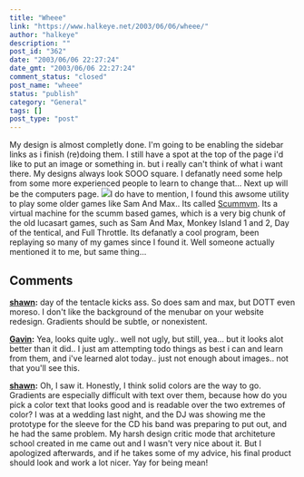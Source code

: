 ```yaml
---
title: "Wheee"
link: "https://www.halkeye.net/2003/06/06/wheee/"
author: "halkeye"
description: ""
post_id: "362"
date: "2003/06/06 22:27:24"
date_gmt: "2003/06/06 22:27:24"
comment_status: "closed"
post_name: "wheee"
status: "publish"
category: "General"
tags: []
post_type: "post"
---
```


My design is almost completly done. I'm going to be enabling the sidebar links as i finish (re)doing them. I still have a spot at the top of the page i'd like to put an image or something in. but i really can't think of what i want there. My designs always look SOOO square. I defanatly need some help from some more experienced people to learn to change that... Next up will be the computers page. ![](http://www.halkeye.net/files/images/clp41.thumb.png)I do have to mention, I found this awsome utility to play some older games like Sam And Max.. Its called [Scummvm](http://scummvm.sourceforge.net/). Its a virtual machine for the scumm based games, which is a very big chunk of the old lucasart games, such as Sam And Max, Monkey Island 1 and 2, Day of the tentical, and Full Throttle. Its defanatly a cool program, been replaying so many of my games since I found it. Well someone actually mentioned it to me, but same thing...

## Comments

**[shawn](#27 "2003-06-06 23:48:01"):** day of the tentacle kicks ass. So does sam and max, but DOTT even moreso. I don't like the background of the menubar on your website redesign. Gradients should be subtle, or nonexistent.

**[Gavin](#28 "2003-06-07 00:11:25"):** Yea, looks quite ugly.. well not ugly, but still, yea... but it looks alot better than it did.. I just am attempting todo things as best i can and learn from them, and i've learned alot today.. just not enough about images.. not that you'll see this.

**[shawn](#29 "2003-06-07 08:21:38"):** Oh, I saw it. Honestly, I think solid colors are the way to go. Gradients are especially difficult with text over them, because how do you pick a color text that looks good and is readable over the two extremes of color? I was at a wedding last night, and the DJ was showing me the prototype for the sleeve for the CD his band was preparing to put out, and he had the same problem. My harsh design critic mode that architeture school created in me came out and I wasn't very nice about it. But I apologized afterwards, and if he takes some of my advice, his final product should look and work a lot nicer. Yay for being mean!

